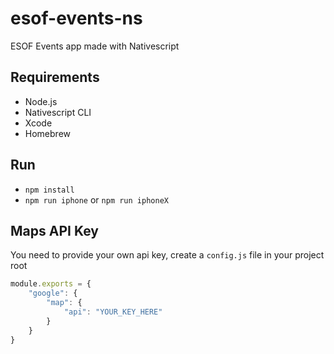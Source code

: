 # esof-events-ns
ESOF Events app made with Nativescript

## Requirements
* Node.js
* Nativescript CLI
* Xcode
* Homebrew

## Run
* `npm install`
* `npm run iphone` or `npm run iphoneX`

## Maps API Key
You need to provide your own api key, create a `config.js` file in your project root

```javascript
module.exports = {
    "google": {
        "map": {
            "api": "YOUR_KEY_HERE"
        }
    }
}
```
